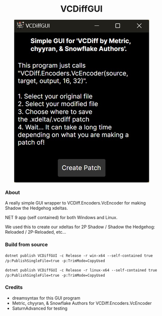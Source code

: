 <div align="center"><h1>VCDiffGUI</h1>
<img src="https://raw.githubusercontent.com/ShadowTheHedgehogHacking/VCDiffGUI/main/res/preview.jpg" align="center" />
</div>


### About

A really simple GUI wrapper to VCDiff.Encoders.VcEncoder for making Shadow the Hedgehog xdeltas.

NET 9 app (self contained) for both Windows and Linux.

We used this to create our xdeltas for 2P Shadow / Shadow the Hedgehog: Reloaded / 2P-Reloaded, etc...

### Build from source

`dotnet publish VCDiffGUI -c Release -r win-x64 --self-contained true /p:PublishSingleFile=true -p:TrimMode=CopyUsed`

`dotnet publish VCDiffGUI -c Release -r linux-x64 --self-contained true /p:PublishSingleFile=true -p:TrimMode=CopyUsed`

### Credits

* dreamsyntax for this GUI program
* Metric, chyyran, & Snowflake Authors for VCDiff.Encoders.VcEncoder
* SaturnAdvanced for testing
